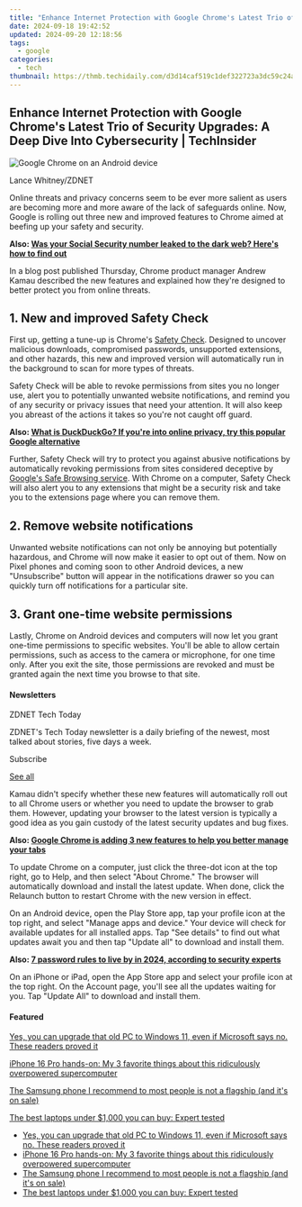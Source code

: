 ```yaml
---
title: "Enhance Internet Protection with Google Chrome's Latest Trio of Security Upgrades: A Deep Dive Into Cybersecurity | TechInsider"
date: 2024-09-18 19:42:52
updated: 2024-09-20 12:18:56
tags:
  - google
categories:
  - tech
thumbnail: https://thmb.techidaily.com/d3d14caf519c1def322723a3dc59c24a3c8f8aedec1a3d79fbe40024b923c7fb.jpeg
---
```


## Enhance Internet Protection with Google Chrome's Latest Trio of Security Upgrades: A Deep Dive Into Cybersecurity | TechInsider

![Google Chrome on an Android device](https://www.zdnet.com/a/img/resize/3f0d1fc8ecfaa3ffbe514c873489cb4186e48cef/2024/09/12/ce16a0b9-0c80-4d8d-ace9-0ef70988d5ec/google-chrome-browser-website-on-android.jpg?auto=webp&precrop=1600,899,x0,y8&width=1280)

Lance Whitney/ZDNET

Online threats and privacy concerns seem to be ever more salient as users are becoming more and more aware of the lack of safeguards online. Now, Google is rolling out three new and improved features to Chrome aimed at beefing up your safety and security. 

**Also: [Was your Social Security number leaked to the dark web? Here's how to find out](https://www.zdnet.com/article/was-your-social-security-number-leaked-to-the-dark-web-heres-how-to-find-out/)**

In a blog post published Thursday, Chrome product manager Andrew Kamau described the new features and explained how they're designed to better protect you from online threats.

## 1\. New and improved Safety Check

First up, getting a tune-up is Chrome's [Safety Check](https://www.zdnet.com/article/every-google-chrome-user-should-click-this-button/). Designed to uncover malicious downloads, compromised passwords, unsupported extensions, and other hazards, this new and improved version will automatically run in the background to scan for more types of threats.

Safety Check will be able to revoke permissions from sites you no longer use, alert you to potentially unwanted website notifications, and remind you of any security or privacy issues that need your attention. It will also keep you abreast of the actions it takes so you're not caught off guard.

**Also: [What is DuckDuckGo? If you're into online privacy, try this popular Google alternative](https://www.zdnet.com/article/what-is-duckduckgo-if-youre-into-online-privacy-try-this-popular-google-alternative/)** 

Further, Safety Check will try to protect you against abusive notifications by automatically revoking permissions from sites considered deceptive by [Google's Safe Browsing service](https://www.zdnet.com/article/google-chrome-now-better-protects-you-against-risky-websites-and-weak-passwords/). With Chrome on a computer, Safety Check will also alert you to any extensions that might be a security risk and take you to the extensions page where you can remove them.

## 2\. Remove website notifications

Unwanted website notifications can not only be annoying but potentially hazardous, and Chrome will now make it easier to opt out of them. Now on Pixel phones and coming soon to other Android devices, a new "Unsubscribe" button will appear in the notifications drawer so you can quickly turn off notifications for a particular site.

## 3\. Grant one-time website permissions

Lastly, Chrome on Android devices and computers will now let you grant one-time permissions to specific websites. You'll be able to allow certain permissions, such as access to the camera or microphone, for one time only. After you exit the site, those permissions are revoked and must be granted again the next time you browse to that site.

#### Newsletters

ZDNET Tech Today

ZDNET's Tech Today newsletter is a daily briefing of the newest, most talked about stories, five days a week.

 Subscribe

[See all](https://www.zdnet.com/newsletters/)

Kamau didn't specify whether these new features will automatically roll out to all Chrome users or whether you need to update the browser to grab them. However, updating your browser to the latest version is typically a good idea as you gain custody of the latest security updates and bug fixes.

**Also: [Google Chrome is adding 3 new features to help you better manage your tabs](https://www.zdnet.com/article/google-chrome-is-adding-3-new-features-to-help-you-better-manage-your-tabs/)**

To update Chrome on a computer, just click the three-dot icon at the top right, go to Help, and then select "About Chrome." The browser will automatically download and install the latest update. When done, click the Relaunch button to restart Chrome with the new version in effect.

On an Android device, open the Play Store app, tap your profile icon at the top right, and select "Manage apps and device." Your device will check for available updates for all installed apps. Tap "See details" to find out what updates await you and then tap "Update all" to download and install them.

**Also: [7 password rules to live by in 2024, according to security experts](https://www.zdnet.com/article/7-password-rules-to-live-by-in-2024-according-to-security-experts/)**

On an iPhone or iPad, open the App Store app and select your profile icon at the top right. On the Account page, you'll see all the updates waiting for you. Tap "Update All" to download and install them.

#### Featured

[Yes, you can upgrade that old PC to Windows 11, even if Microsoft says no. These readers proved it](https://www.zdnet.com/article/yes-you-can-upgrade-that-old-pc-to-windows-11-even-if-microsoft-says-no-these-readers-proved-it/ "Yes, you can upgrade that old PC to Windows 11, even if Microsoft says no. These readers proved it")

[iPhone 16 Pro hands-on: My 3 favorite things about this ridiculously overpowered supercomputer](https://www.zdnet.com/article/i-went-hands-on-with-iphone-16-pro-my-3-favorite-features-of-apples-pocket-supercomputer/ "iPhone 16 Pro hands-on: My 3 favorite things about this ridiculously overpowered supercomputer")

[The Samsung phone I recommend to most people is not a flagship (and it's on sale)](https://www.zdnet.com/article/the-samsung-phone-i-recommend-to-most-people-is-not-a-flagship-and-its-on-sale/ "The Samsung phone I recommend to most people is not a flagship (and it's on sale)")

[The best laptops under $1,000 you can buy: Expert tested](https://www.zdnet.com/article/best-laptop-under-1000/ "The best laptops under $1,000 you can buy: Expert tested")

* [Yes, you can upgrade that old PC to Windows 11, even if Microsoft says no. These readers proved it](https://www.zdnet.com/article/yes-you-can-upgrade-that-old-pc-to-windows-11-even-if-microsoft-says-no-these-readers-proved-it/ "Yes, you can upgrade that old PC to Windows 11, even if Microsoft says no. These readers proved it")
* [iPhone 16 Pro hands-on: My 3 favorite things about this ridiculously overpowered supercomputer](https://www.zdnet.com/article/i-went-hands-on-with-iphone-16-pro-my-3-favorite-features-of-apples-pocket-supercomputer/ "iPhone 16 Pro hands-on: My 3 favorite things about this ridiculously overpowered supercomputer")
* [The Samsung phone I recommend to most people is not a flagship (and it's on sale)](https://www.zdnet.com/article/the-samsung-phone-i-recommend-to-most-people-is-not-a-flagship-and-its-on-sale/ "The Samsung phone I recommend to most people is not a flagship (and it's on sale)")
* [The best laptops under $1,000 you can buy: Expert tested](https://www.zdnet.com/article/best-laptop-under-1000/ "The best laptops under $1,000 you can buy: Expert tested")

<ins class="adsbygoogle"
     style="display:block"
     data-ad-format="autorelaxed"
     data-ad-client="ca-pub-7571918770474297"
     data-ad-slot="1223367746"></ins>



<ins class="adsbygoogle"
     style="display:block"
     data-ad-client="ca-pub-7571918770474297"
     data-ad-slot="8358498916"
     data-ad-format="auto"
     data-full-width-responsive="true"></ins>
